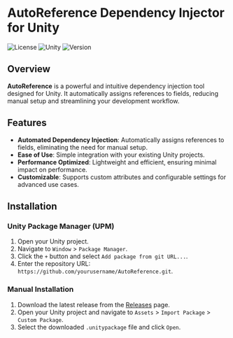 # AutoReference Dependency Injector for Unity

![License](https://img.shields.io/badge/License-MIT-blue.svg)
![Unity](https://img.shields.io/badge/Unity-2020.3%2B-green.svg)
![Version](https://img.shields.io/badge/Version-1.0.0-brightgreen.svg)

## Overview

**AutoReference** is a powerful and intuitive dependency injection tool designed for Unity. It automatically assigns references to fields, reducing manual setup and streamlining your development workflow.

## Features

- **Automated Dependency Injection**: Automatically assigns references to fields, eliminating the need for manual setup.
- **Ease of Use**: Simple integration with your existing Unity projects.
- **Performance Optimized**: Lightweight and efficient, ensuring minimal impact on performance.
- **Customizable**: Supports custom attributes and configurable settings for advanced use cases.

## Installation

### Unity Package Manager (UPM)

1. Open your Unity project.
2. Navigate to `Window` > `Package Manager`.
3. Click the `+` button and select `Add package from git URL...`.
4. Enter the repository URL: `https://github.com/yourusername/AutoReference.git`.

### Manual Installation

1. Download the latest release from the [Releases](https://github.com/yourusername/AutoReference/releases) page.
2. Open your Unity project and navigate to `Assets` > `Import Package` > `Custom Package`.
3. Select the downloaded `.unitypackage` file and click `Open`.

